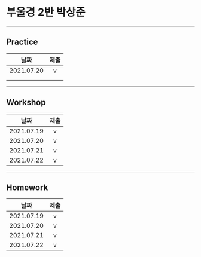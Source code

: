 # 부울경 2반 박상준

---
## Practice

|    날짜    | 제출 |
| :--: | :--: |
| 2021.07.20 | v |
|  |  |
| | |

---
## Workshop

|    날짜    | 제출 |
| :--: | :--: |
| 2021.07.19 | v |
| 2021.07.20 | v |
| 2021.07.21 | v |
| 2021.07.22 | v |

---

## Homework

|날짜|제출|
|:--:|:--:|
|2021.07.19|v|
|2021.07.20|v|
|2021.07.21|v|
|2021.07.22|v|
